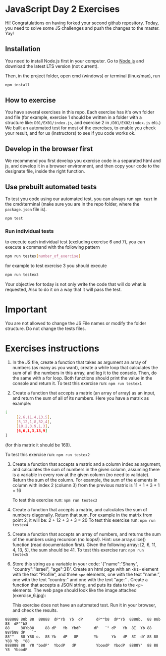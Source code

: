 # JavaScript Day 2 Exercises

Hi! Congratulations on having forked your second github repository.
Today, you need to solve some JS challenges and push the changes to the master. Yay!

## Installation

You need to install Node.js first in your computer. Go to [Node.js](https://nodejs.org/en/download/) and download the latest LTS version (not current).

Then, in the project folder, open cmd (windows) or terminal (linux/max), run

```bash
npm install
```

## How to exercise

You have several exercises in this repo. Each exercise has it's own folder and file (for example, exercise 1 should be written in a folder with a structure like: `D01/EX01/index.js`, and exercise 2 in `/D01/EX02/index.js` etc.)
We built an automated test for most of the exercises, to enable you check your result, and for us (instructors) to see if you code works ok.

## Develop in the browser first

We recommend you first develop you exercise code in a separated html and js, and develop it in a browser environment, and then copy your code to the designate file, inside the right function.

## Use prebuilt automated tests

To test you code using our automated test, you can always run `npm test` in the cmd/terminal (make sure you are in the repo folder, where the `package.json` file is).

```bash
npm test
```

### Run individual tests

to execute each individual test (excluding exercise 6 and 7), you can execute a command with the following pattern

```bash
npm run testex[number_of_exercise]
```

for example to test exercise 3 you should execute

```bash
npm run testex3
```

Your objective for today is not only write the code that will do what is requested,
Also to do it on a way that it will pass the test.

# Important

You are not allowed to change the JS File names or modify the folder structure.
Do not change the tests files.

# Exercises instructions

1. In the JS file, create a function that takes as argument an array of numbers (as many as you want), create a while loop that calculates the sum of all the numbers in this array, and log it to the console. Then, do the same with a for loop. Both functions should print the value in the console and return it.
   To test this exercise run: `npm run testex1`

2. Create a function that accepts a matrix (an array of array) as an input, and return the sum of all of its numbers.
Here you have a matrix as example:
```bash
[
     [2,6,11,4,13,5],
     [5,12,1,8,32,4],
     [10,2,3,9,1,3],
     [6,6,1,3,13,9]
]
```
(for this matrix it should be 169).

   To test this exercise run: `npm run testex2`

3. Create a function that accepts a matrix and a column index as argument, and calculates the sum of numbers in the given column, assuming there is a variable in every row at the given column (no need to validate). Return the sum of the column. For example, the sum of the elements in column with index 2 (column 3) from the previous matrix is 11 + 1 + 3 + 1 = 16

   To test this exercise run: `npm run testex3`

4. Create a function that accepts a matrix, and calculates the sum of numbers diagonally. Return that sum. For example in the matrix from point 2, it will be: 2 + 12 + 3 + 3 = 20
   To test this exercise run: `npm run testex4`

5. Create a function that accepts an array of numbers, and returns the sum of the numbers using recursion (no loops!). Hint: use array.slice() function (read documentation first). Given the following array: [2, 6, 11, 4, 13, 5], the sum should be 41.
   To test this exercise run: `npm run testex5`

6. Store this string as a variable in your code: '{"name":"Shany", "country":"Israel", "age":31}’. Create an html page with an ```<h1>``` element with the text “Profile”, and three ```<p>``` elements, one with the text "name:”, one with the text “country:” and one with the text “age:” . Create a function that accepts a JSON string, and puts its data to the ```<p>``` elements. The web page should look like the image attached (exercise_6.jpg):

   This exercise does not have an automated test. Run it in your browser, and check the results.

```
888888 88b 88  88888  dP"Yb  Yb  dP      dP""b8  dP"Yb  8888b.  88 88b 88  dP""b8
88__   88Yb88     88 dP   Yb  YbdP      dP   `" dP   Yb  8I  Yb 88 88Yb88 dP   `"
88""   88 Y88 o.  88 Yb   dP   8P       Yb      Yb   dP  8I  dY 88 88 Y88 Yb  "88
888888 88  Y8 "bodP'  YbodP   dP         YboodP  YbodP  8888Y"  88 88  Y8  YboodP
```
